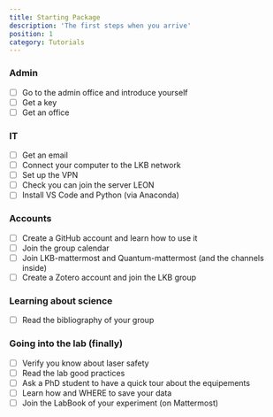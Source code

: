 ```yaml
---
title: Starting Package
description: 'The first steps when you arrive'
position: 1
category: Tutorials
---
```


### Admin
- [ ] Go to the admin office and introduce yourself
- [ ] Get a key
- [ ] Get an office

### IT
- [ ] Get an email
- [ ] Connect your computer to the LKB network
- [ ] Set up the VPN
- [ ] Check you can join the server LEON
- [ ] Install VS Code and Python (via Anaconda)

### Accounts
- [ ] Create a GitHub account and learn how to use it
- [ ] Join the group calendar
- [ ] Join LKB-mattermost and Quantum-mattermost (and the channels inside)
- [ ] Create a Zotero account and join the LKB group
### Learning about science 
- [ ] Read the bibliography of your group
### Going into the lab (finally)
- [ ] Verify you know about laser safety
- [ ] Read the lab good practices 
- [ ] Ask a PhD student to have a quick tour about the equipements
- [ ] Learn how and WHERE to save your data
- [ ] Join the LabBook of your experiment (on Mattermost)
